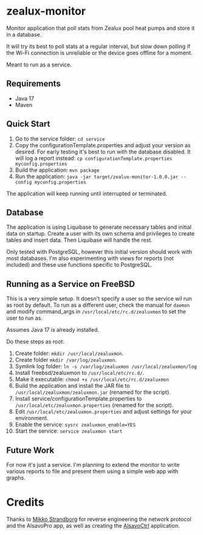 # zealux-monitor
Monitor application that poll stats from Zealux pool heat pumps and store it in
a database.

It will try its best to poll stats at a regular interval, but slow down polling
if the Wi-Fi connection is unreliable or the device goes offline for a moment.

Meant to run as a service.

## Requirements
* Java 17
* Maven

## Quick Start

1. Go to the service folder: `cd service`
2. Copy the configurationTemplate.properties and adjust your version as desired.
For early testing it's best to run with the database disabled. It will log a
report instead: `cp configurationTemplate.properties myconfig.properties`
3. Build the application:
`mvn package`
4. Run the application:
`java -jar target/zealux-monitor-1.0.0.jar --config myconfig.properties`

The application will keep running until interrupted or terminated.

## Database

The application is using Liquibase to generate necessary tables and initial data
on startup. Create a user with its own schema and privileges to create tables
and insert data. Then Liquibase will handle the rest.

Only tested with PostgreSQL, however this initial version should work with most
databases. I'm also experimenting with views for reports (not included) and
these use functions specific to PostgreSQL.

## Running as a Service on FreeBSD

This is a very simple setup. It doesn't specify a user so the service wil run as
root by default. To run as a different user, check the manual for `daemon` and
modify command_args in `/usr/local/etc/rc.d/zealuxmon` to set the user to run as.

Assumes Java 17 is already installed.

Do these steps as root:

1. Create folder: `mkdir /usr/local/zealuxmon`.
2. Create folder `mkdir /var/log/zealuxmon`.
3. Symlink log folder: `ln -s /var/log/zealuxmon /usr/local/zealuxmon/log`
4. Install freebsd/zealuxmon to `/usr/local/etc/rc.d/`.
5. Make it executable: `chmod +x /usr/local/etc/rc.d/zealuxmon`
6. Build the application and install the JAR file to `/usr/local/zealuxmon/zealuxmon.jar` (renamed for the script).
7. Install service/configurationTemplate.properties to `/usr/local/etc/zealuxmon.properties` (renamed for the script).
8. Edit `/usr/local/etc/zealuxmon.properties` and adjust settings for your environment.
9. Enable the service: `sysrc zealuxmon_enable=YES`
10. Start the service: `service zealuxmon start`

## Future Work

For now it's just a service. I'm planning to extend the monitor to write
various reports to file and present them using a simple web app with graphs.

# Credits

Thanks to [Mikko Strandborg](https://github.com/strandborg) for reverse
engineering the network protocol and the AlsavoPro app, as well as creating
the [AlsavoCtrl](https://github.com/strandborg/AlsavoCtrl) application.

